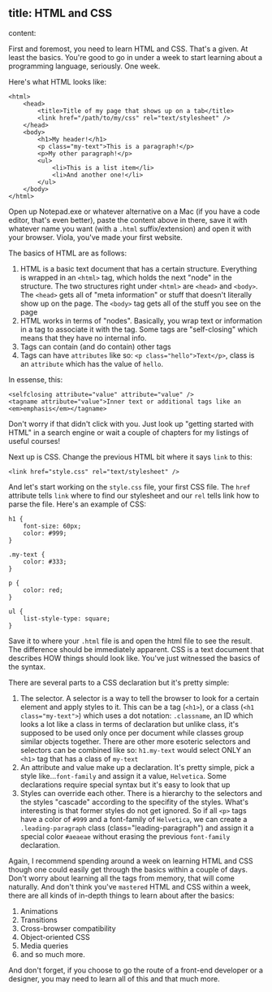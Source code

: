 title: HTML and CSS
----
content:

First and foremost, you need to learn HTML and CSS. That's a given. At least the basics. You're good to go in under a week to start learning about a programming language, seriously. One week.

Here's what HTML looks like:

`````
<html>
    <head>
        <title>Title of my page that shows up on a tab</title>
        <link href="/path/to/my/css" rel="text/stylesheet" />
    </head>
    <body>
        <h1>My header!</h1>
        <p class="my-text">This is a paragraph!</p>
        <p>My other paragraph!</p>
        <ul>
            <li>This is a list item</li>
            <li>And another one!</li>
        </ul>
    </body>
</html>
`````

Open up Notepad.exe or whatever alternative on a Mac (if you have a code editor, that's even better), paste the content above in there, save it with whatever name you want (with a `.html` suffix/extension) and open it with your browser. Viola, you've made your first website.

The basics of HTML are as follows:

1. HTML is a basic text document that has a certain structure. Everything is wrapped in an `<html>` tag, which holds the next "node" in the structure. The two structures right under `<html>` are `<head>` and `<body>`. The `<head>` gets all of "meta information" or stuff that doesn't literally show up on the page. The `<body>` tag gets all of the stuff you see on the page
2. HTML works in terms of "nodes". Basically, you wrap text or information in a tag to associate it with the tag. Some tags are "self-closing" which means that they have no internal info.
3. Tags can contain (and do contain) other tags
4. Tags can have `attributes` like so: `<p class="hello">Text</p>`, class is an `attribute` which has the value of `hello`.

In essense, this:

````
<selfclosing attribute="value" attribute="value" />
<tagname attribute="value">Inner text or additional tags like an <em>emphasis</em></tagname>
````

Don't worry if that didn't click with you. Just look up "getting started with HTML" in a search engine or wait a couple of chapters for my listings of useful courses!

Next up is CSS. Change the previous HTML bit where it says `link` to this:

````
<link href="style.css" rel="text/stylesheet" />
````

And let's start working on the `style.css` file, your first CSS file. The `href` attribute tells `link` where to find our stylesheet and our `rel` tells link how to parse the file. Here's an example of CSS:

````
h1 {
    font-size: 60px;
    color: #999;
}

.my-text {
    color: #333;
}

p {
    color: red;
}

ul {
    list-style-type: square;
}

````

Save it to where your `.html` file is and open the html file to see the result. The difference should be immediately apparent. CSS is a text document that describes HOW things should look like. You've just witnessed the basics of the syntax.

There are several parts to a CSS declaration but it's pretty simple:

1. The selector. A selector is a way to tell the browser to look for a certain element and apply styles to it. This can be a tag (`<h1>`), or a class (`<h1 class="my-text">`) which uses a dot notation: `.classname`, an ID which looks a lot like a class in terms of declaration but unlike class, it's supposed to be used only once per document while classes group similar objects together. There are other more esoteric selectors and selectors can be combined like so: `h1.my-text` would select ONLY an `<h1>` tag that has a class of `my-text`
2. An attribute and value make up a declaration. It's pretty simple, pick a style like...`font-family` and assign it a value, `Helvetica`. Some declarations require special syntax but it's easy to look that up
3. Styles can override each other. There is a hierarchy to the selectors and the styles "cascade" according to the specifity of the styles. What's interesting is that former styles do not get ignored. So if all `<p>` tags have a color of `#999` and a font-family of `Helvetica`, we can create a `.leading-paragraph` class (class="leading-paragraph") and assign it a special color `#aeaeae` without erasing the previous `font-family` declaration.

Again, I recommend spending around a week on learning HTML and CSS though one could easily get through the basics within a couple of days. Don't worry about learning all the tags from memory, that will come naturally. And don't think you've `mastered` HTML and CSS within a week, there are all kinds of in-depth things to learn about after the basics:

1. Animations
2. Transitions
3. Cross-browser compatibility
4. Object-oriented CSS
5. Media queries
6. and so much more.

And don't forget, if you choose to go the route of a front-end developer or a designer, you may need to learn all of this and that much more.


